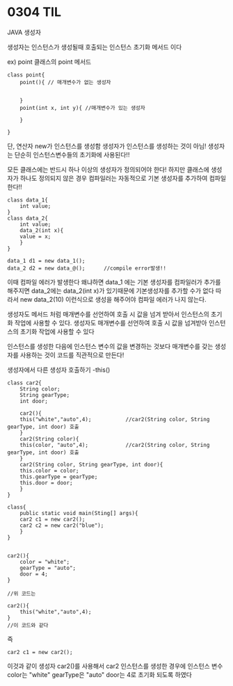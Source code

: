 # 0304 TIL

JAVA 생성자

생성자는  인스턴스가 생성될때 호출되는 인스턴스 초기화 메서드 이다

ex) point 클래스의 point 메서드

```
class point{
	point(){ // 매개변수가 없는 생성자
	
	
	}
	point(int x, int y){ //매개변수가 있는 생성자
	
	}

}

```

단, 연산자 new가 인스턴스를 생성함 생성자가 인스턴스를 생성하는 것이 아님! 생성자는 단순히 인스턴스변수들의 초기화에 사용된다!!

모든 클래스에는 반드시 하나 이상의 생성자가 정의되어야 한다!  하지만 클래스에 생성자가 하나도 정의되지 않은 경우 컴파일러는 자동적으로 기본 생성자를 추가하여 컴파일 한다!!

```
class data_1{
	int value;
}
class data_2{
	int value;
	data_2(int x){
	value = x;
	}
}

data_1 d1 = new data_1();
data_2 d2 = new data_@();      //compile error발생!!

```

이때 컴파일 에러가 발생한다 왜냐하면 data_1 에는 기본 생성자를 컴파일러가 추가를 해주지면 data_2에는 data_2(int x)가 있기때문에 기본생성자를 추가할 수가 없다 따라서 new data_2(10) 이런식으로 생성을 해주어야 컴파일 에러가 나지 않는다.

생성자도 메서드 처럼 매개변수를 선언하여 호출 시 값을 넘겨 받아서 인스턴스의 초기화 작업에 사용할 수 있다.  생성자도 매개변수를 선언하여 호출 시 값을 넘겨받아 인스턴스의 초기화 작업에 사용할 수 있다

인스턴스를 생성한 다음에 인스턴스 변수의 값을 변경하는 것보다 매개변수를 갖는 생성자를 사용하는 것이 코드를 직관적으로 만든다!



생성자에서 다른 생성자 호출하기 -this()

```
class car2{
	String color;
	String gearType;
	int door;
	
	car2(){
	this("white","auto",4);           //car2(String color, String gearType, int door) 호출
	}
	car2(String color){
	this(color, "auto",4);            //car2(String color, String gearType, int door) 호출
	}
	car2(String color, String gearType, int door){
	this.color = color;
	this.gearType = gearType;
	this.door = door;
	}
}

class{
	public static void main(Sting[] args){
	car2 c1 = new car2();
	car2 c2 = new car2("blue");
	}
}
	
```



```
car2(){
	color = "white";
	gearType = "auto";
	door = 4;
}

//위 코드는

car2(){
	this("white","auto",4);
}
//이 코드와 같다
```

즉

```
car2 c1 = new car2(); 
```

이것과 같이 생성자 car2()를 사용해서 car2 인스턴스를 생성한 경우에 인스턴스 변수 color는 "white" gearType은 "auto" door는 4로 초기화 되도록 하였다



